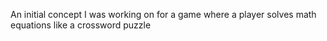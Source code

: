 An initial concept I was working on for a game where a player solves math equations like a crossword puzzle
